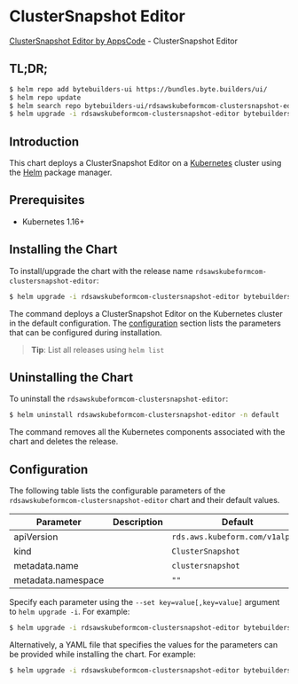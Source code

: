 # ClusterSnapshot Editor

[ClusterSnapshot Editor by AppsCode](https://byte.builders) - ClusterSnapshot Editor

## TL;DR;

```bash
$ helm repo add bytebuilders-ui https://bundles.byte.builders/ui/
$ helm repo update
$ helm search repo bytebuilders-ui/rdsawskubeformcom-clustersnapshot-editor --version=v0.4.16
$ helm upgrade -i rdsawskubeformcom-clustersnapshot-editor bytebuilders-ui/rdsawskubeformcom-clustersnapshot-editor -n default --create-namespace --version=v0.4.16
```

## Introduction

This chart deploys a ClusterSnapshot Editor on a [Kubernetes](http://kubernetes.io) cluster using the [Helm](https://helm.sh) package manager.

## Prerequisites

- Kubernetes 1.16+

## Installing the Chart

To install/upgrade the chart with the release name `rdsawskubeformcom-clustersnapshot-editor`:

```bash
$ helm upgrade -i rdsawskubeformcom-clustersnapshot-editor bytebuilders-ui/rdsawskubeformcom-clustersnapshot-editor -n default --create-namespace --version=v0.4.16
```

The command deploys a ClusterSnapshot Editor on the Kubernetes cluster in the default configuration. The [configuration](#configuration) section lists the parameters that can be configured during installation.

> **Tip**: List all releases using `helm list`

## Uninstalling the Chart

To uninstall the `rdsawskubeformcom-clustersnapshot-editor`:

```bash
$ helm uninstall rdsawskubeformcom-clustersnapshot-editor -n default
```

The command removes all the Kubernetes components associated with the chart and deletes the release.

## Configuration

The following table lists the configurable parameters of the `rdsawskubeformcom-clustersnapshot-editor` chart and their default values.

|     Parameter      | Description |                  Default                   |
|--------------------|-------------|--------------------------------------------|
| apiVersion         |             | <code>rds.aws.kubeform.com/v1alpha1</code> |
| kind               |             | <code>ClusterSnapshot</code>               |
| metadata.name      |             | <code>clustersnapshot</code>               |
| metadata.namespace |             | <code>""</code>                            |


Specify each parameter using the `--set key=value[,key=value]` argument to `helm upgrade -i`. For example:

```bash
$ helm upgrade -i rdsawskubeformcom-clustersnapshot-editor bytebuilders-ui/rdsawskubeformcom-clustersnapshot-editor -n default --create-namespace --version=v0.4.16 --set apiVersion=rds.aws.kubeform.com/v1alpha1
```

Alternatively, a YAML file that specifies the values for the parameters can be provided while
installing the chart. For example:

```bash
$ helm upgrade -i rdsawskubeformcom-clustersnapshot-editor bytebuilders-ui/rdsawskubeformcom-clustersnapshot-editor -n default --create-namespace --version=v0.4.16 --values values.yaml
```
